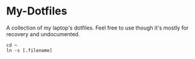 # My-Dotfiles
A collection of my laptop's dotfiles.
Feel free to use though it's mostly for recovery and undocumented.
```
cd ~
ln -s [.filename]
```
